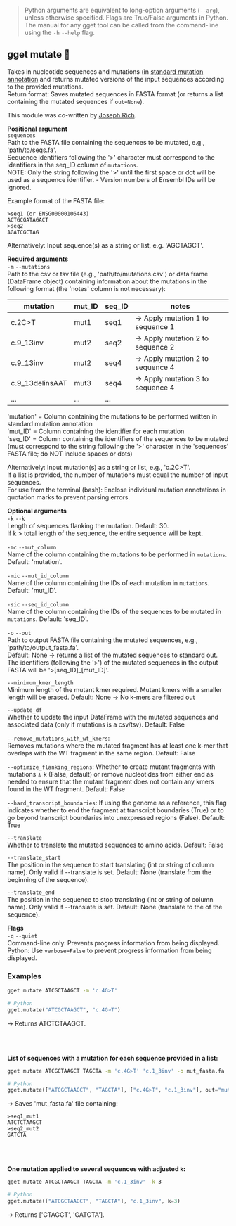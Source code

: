 > Python arguments are equivalent to long-option arguments (`--arg`), unless otherwise specified. Flags are True/False arguments in Python.  The manual for any gget tool can be called from the command-line using the `-h` `--help` flag.  
## gget mutate 🧟
Takes in nucleotide sequences and mutations (in [standard mutation annotation](https://www.ncbi.nlm.nih.gov/pmc/articles/PMC1867422/) and returns mutated versions of the input sequences according to the provided mutations.  
Return format: Saves mutated sequences in FASTA format (or returns a list containing the mutated sequences if `out=None`).  

This module was co-written by [Joseph Rich](https://github.com/josephrich98).

**Positional argument**  
`sequences`   
Path to the FASTA file containing the sequences to be mutated, e.g., 'path/to/seqs.fa'.  
Sequence identifiers following the '>' character must correspond to the identifiers in the seq_ID column of `mutations`.  
NOTE: Only the string following the '>' until the first space or dot will be used as a sequence identifier. - Version numbers of Ensembl IDs will be ignored.  

Example format of the FASTA file:  
```
>seq1 (or ENSG00000106443)  
ACTGCGATAGACT  
>seq2  
AGATCGCTAG
```

Alternatively: Input sequence(s) as a string or list, e.g. 'AGCTAGCT'.

**Required arguments**  
`-m` `--mutations`  
Path to the csv or tsv file (e.g., 'path/to/mutations.csv') or data frame (DataFrame object) containing information about the mutations in the following format (the 'notes' column is not necessary):  

| mutation         | mut_ID | seq_ID | notes |
|------------------|--------|--------|-|
| c.2C>T           | mut1   | seq1   | -> Apply mutation 1 to sequence 1 |
| c.9_13inv        | mut2   | seq2   | -> Apply mutation 2 to sequence 2 |
| c.9_13inv        | mut2   | seq4   | -> Apply mutation 2 to sequence 4 |
| c.9_13delinsAAT  | mut3   | seq4   | -> Apply mutation 3 to sequence 4 |
| ...              | ...    | ...    |                                   |

'mutation' = Column containing the mutations to be performed written in standard mutation annotation  
'mut_ID' = Column containing the identifier for each mutation  
'seq_ID' = Column containing the identifiers of the sequences to be mutated (must correspond to the string following the '>' character in the 'sequences' FASTA file; do NOT include spaces or dots)  

Alternatively: Input mutation(s) as a string or list, e.g., 'c.2C>T'.  
If a list is provided, the number of mutations must equal the number of input sequences.  
For use from the terminal (bash): Enclose individual mutation annotations in quotation marks to prevent parsing errors.  

**Optional arguments**  
`-k` `--k`  
Length of sequences flanking the mutation. Default: 30.  
If k > total length of the sequence, the entire sequence will be kept.  

`-mc` `--mut_column`  
Name of the column containing the mutations to be performed in `mutations`. Default: 'mutation'.  

`-mic` `--mut_id_column`  
Name of the column containing the IDs of each mutation in `mutations`. Default: 'mut_ID'.  

`-sic` `--seq_id_column`  
Name of the column containing the IDs of the sequences to be mutated in `mutations`. Default: 'seq_ID'.  

`-o` `--out`   
Path to output FASTA file containing the mutated sequences, e.g., 'path/to/output_fasta.fa'.  
Default: None -> returns a list of the mutated sequences to standard out.    
The identifiers (following the '>') of the mutated sequences in the output FASTA will be '>[seq_ID]_[mut_ID]'. 

`--minimum_kmer_length`   
Minimum length of the mutant kmer required. Mutant kmers with a smaller length will be erased. Default: None -> No k-mers are filtered out    

`--update_df`   
Whether to update the input DataFrame with the mutated sequences and associated data (only if mutations is a csv/tsv). Default: False    

`--remove_mutations_with_wt_kmers`:   
Removes mutations where the mutated fragment has at least one k-mer that overlaps with the WT fragment in the same region. Default: False

`--optimize_flanking_regions`:
Whether to create mutant fragments with mutations ± k (False, default) or remove nucleotides from either end as needed to ensure that the mutant fragment does not contain any kmers found in the WT fragment. Default: False

`--hard_transcript_boundaries`:
If using the genome as a reference, this flag indicates whether to end the fragment at transcript boundaries (True) or to go beyond transcript boundaries into unexpressed regions (False). Default: True

`--translate`   
Whether to translate the mutated sequences to amino acids. Default: False    

`--translate_start`   
The position in the sequence to start translating (int or string of column name). Only valid if --translate is set. Default: None (translate from the beginning of the sequence).    

`--translate_end`   
The position in the sequence to stop translating (int or string of column name). Only valid if --translate is set. Default: None (translate to the of the sequence).   


**Flags**  
`-q` `--quiet`   
Command-line only. Prevents progress information from being displayed.  
Python: Use `verbose=False` to prevent progress information from being displayed.  

### Examples
```bash
gget mutate ATCGCTAAGCT -m 'c.4G>T'
```
```python
# Python
gget.mutate("ATCGCTAAGCT", "c.4G>T")
```
&rarr; Returns ATCTCTAAGCT.  

<br/><br/>

**List of sequences with a mutation for each sequence provided in a list:**  
```bash
gget mutate ATCGCTAAGCT TAGCTA -m 'c.4G>T' 'c.1_3inv' -o mut_fasta.fa
```
```python
# Python
gget.mutate(["ATCGCTAAGCT", "TAGCTA"], ["c.4G>T", "c.1_3inv"], out="mut_fasta.fa")
```
&rarr; Saves 'mut_fasta.fa' file containing: 
```
>seq1_mut1  
ATCTCTAAGCT  
>seq2_mut2  
GATCTA
```

<br/><br/>

**One mutation applied to several sequences with adjusted `k`:**  
```bash
gget mutate ATCGCTAAGCT TAGCTA -m 'c.1_3inv' -k 3
```
```python
# Python
gget.mutate(["ATCGCTAAGCT", "TAGCTA"], "c.1_3inv", k=3)
```
&rarr; Returns ['CTAGCT', 'GATCTA'].  
